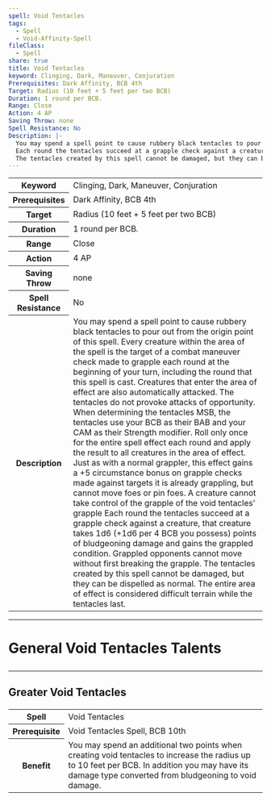 ```yaml
---
spell: Void Tentacles
tags:
  - Spell
  - Void-Affinity-Spell
fileClass:
  - Spell
share: true
title: Void Tentacles
keyword: Clinging, Dark, Maneuver, Conjuration
Prerequisites: Dark Affinity, BCB 4th
Target: Radius (10 feet + 5 feet per two BCB)
Duration: 1 round per BCB.
Range: Close
Action: 4 AP
Saving Throw: none
Spell Resistance: No
Description: |-
  You may spend a spell point to cause rubbery black tentacles to pour out from the origin point of this spell. Every creature within the area of the spell is the target of a combat maneuver check made to grapple each round at the beginning of your turn, including the round that this spell is cast. Creatures that enter the area of effect are also automatically attacked. The tentacles do not provoke attacks of opportunity. When determining the tentacles MSB, the tentacles use your BCB as their BAB and your CAM as their Strength modifier. Roll only once for the entire spell effect each round and apply the result to all creatures in the area of effect. Just as with a normal grappler, this effect gains a +5 circumstance bonus on grapple checks made against targets it is already grappling, but cannot move foes or pin foes. A creature cannot take control of the grapple of the void tentacles' grapple
  Each round the tentacles succeed at a grapple check against a creature, that creature takes 1d6 (+1d6 per 4 BCB you possess) points of bludgeoning damage and gains the grappled condition. Grappled opponents cannot move without first breaking the grapple.
  The tentacles created by this spell cannot be damaged, but they can be dispelled as normal. The entire area of effect is considered difficult terrain while the tentacles last.
---
```


<p><span dir="ltr" style="overflow-x: auto;"><table><tbody><tr><th dir="ltr">Keyword</th><td dir="ltr">Clinging, Dark, Maneuver, Conjuration</td></tr><tr><th dir="ltr">Prerequisites</th><td dir="ltr">Dark Affinity, BCB 4th</td></tr><tr><th dir="ltr">Target</th><td dir="ltr">Radius (10 feet + 5 feet per two BCB)</td></tr><tr><th dir="ltr">Duration</th><td dir="ltr">1 round per BCB.</td></tr><tr><th dir="ltr">Range</th><td dir="ltr">Close</td></tr><tr><th dir="ltr">Action</th><td dir="ltr">4 AP</td></tr><tr><th dir="ltr">Saving Throw</th><td dir="ltr">none</td></tr><tr><th dir="ltr">Spell Resistance</th><td dir="ltr">No</td></tr><tr><th dir="ltr">Description</th><td dir="ltr">You may spend a spell point to cause rubbery black tentacles to pour out from the origin point of this spell. Every creature within the area of the spell is the target of a combat maneuver check made to grapple each round at the beginning of your turn, including the round that this spell is cast. Creatures that enter the area of effect are also automatically attacked. The tentacles do not provoke attacks of opportunity. When determining the tentacles MSB, the tentacles use your BCB as their BAB and your CAM as their Strength modifier. Roll only once for the entire spell effect each round and apply the result to all creatures in the area of effect. Just as with a normal grappler, this effect gains a +5 circumstance bonus on grapple checks made against targets it is already grappling, but cannot move foes or pin foes. A creature cannot take control of the grapple of the void tentacles' grapple
Each round the tentacles succeed at a grapple check against a creature, that creature takes 1d6 (+1d6 per 4 BCB you possess) points of bludgeoning damage and gains the grappled condition. Grappled opponents cannot move without first breaking the grapple.
The tentacles created by this spell cannot be damaged, but they can be dispelled as normal. The entire area of effect is considered difficult terrain while the tentacles last.</td></tr></tbody></table></span></p><span><span><hr></span></span><h1><span><p dir="auto">General Void Tentacles Talents</p></span></h1><span><span><hr></span></span><h2><span><p dir="auto">Greater Void Tentacles</p></span></h2><p><span dir="ltr" style="overflow-x: auto;"><table><tbody><tr><th dir="ltr">Spell</th><td dir="ltr">Void Tentacles</td></tr><tr><th dir="ltr">Prerequisite</th><td dir="ltr">Void Tentacles Spell, BCB 10th</td></tr><tr><th dir="ltr">Benefit</th><td dir="ltr">You may spend an additional two points when creating void tentacles to increase the radius up to 10 feet per BCB. In addition you may have its damage type converted from bludgeoning to void damage.</td></tr></tbody></table></span></p>